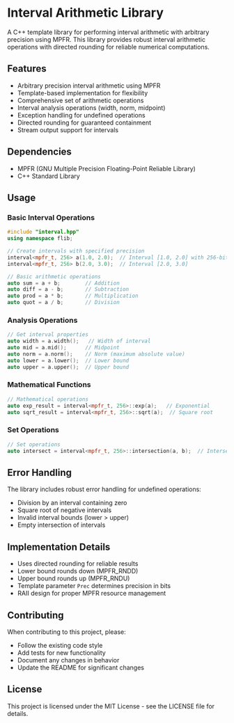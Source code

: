 # Interval Arithmetic Library

A C++ template library for performing interval arithmetic with arbitrary precision using MPFR. This library provides robust interval arithmetic operations with directed rounding for reliable numerical computations.

## Features

* Arbitrary precision interval arithmetic using MPFR
* Template-based implementation for flexibility
* Comprehensive set of arithmetic operations
* Interval analysis operations (width, norm, midpoint)
* Exception handling for undefined operations
* Directed rounding for guaranteed containment
* Stream output support for intervals

## Dependencies

* MPFR (GNU Multiple Precision Floating-Point Reliable Library)
* C++ Standard Library

## Usage

### Basic Interval Operations

```cpp
#include "interval.hpp"
using namespace flib;

// Create intervals with specified precision
interval<mpfr_t, 256> a(1.0, 2.0);  // Interval [1.0, 2.0] with 256-bit precision
interval<mpfr_t, 256> b(2.0, 3.0);  // Interval [2.0, 3.0]

// Basic arithmetic operations
auto sum = a + b;        // Addition
auto diff = a - b;       // Subtraction
auto prod = a * b;       // Multiplication
auto quot = a / b;       // Division
```

### Analysis Operations

```cpp
// Get interval properties
auto width = a.width();   // Width of interval
auto mid = a.mid();      // Midpoint
auto norm = a.norm();    // Norm (maximum absolute value)
auto lower = a.lower();  // Lower bound
auto upper = a.upper();  // Upper bound
```

### Mathematical Functions

```cpp
// Mathematical operations
auto exp_result = interval<mpfr_t, 256>::exp(a);   // Exponential
auto sqrt_result = interval<mpfr_t, 256>::sqrt(a);  // Square root
```

### Set Operations

```cpp
// Set operations
auto intersect = interval<mpfr_t, 256>::intersection(a, b);  // Intersection of intervals
```

## Error Handling

The library includes robust error handling for undefined operations:
* Division by an interval containing zero
* Square root of negative intervals
* Invalid interval bounds (lower > upper)
* Empty intersection of intervals

## Implementation Details

* Uses directed rounding for reliable results
* Lower bound rounds down (MPFR_RNDD)
* Upper bound rounds up (MPFR_RNDU)
* Template parameter `Prec` determines precision in bits
* RAII design for proper MPFR resource management

## Contributing

When contributing to this project, please:
* Follow the existing code style
* Add tests for new functionality
* Document any changes in behavior
* Update the README for significant changes

## License

This project is licensed under the MIT License - see the LICENSE file for details.